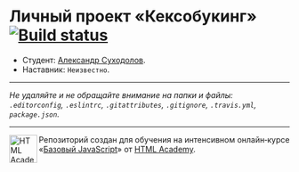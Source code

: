 # Личный проект «Кексобукинг» [![Build status][travis-image]][travis-url]

* Студент: [Александр Суходолов](https://up.htmlacademy.ru/javascript/9/user/129482).
* Наставник: `Неизвестно`.

---

_Не удаляйте и не обращайте внимание на папки и файлы:_<br>
_`.editorconfig`, `.eslintrc`, `.gitattributes`, `.gitignore`, `.travis.yml`, `package.json`._

---

<a href="https://htmlacademy.ru/intensive/javascript"><img align="left" width="50" height="50" title="HTML Academy" src="https://up.htmlacademy.ru/static/img/intensive/javascript/logo-for-github.svg"></a>

Репозиторий создан для обучения на интенсивном онлайн‑курсе «[Базовый JavaScript](https://htmlacademy.ru/intensive/javascript)» от [HTML Academy](https://htmlacademy.ru).

[travis-image]: https://travis-ci.org/htmlacademy-javascript/129482-keksobooking.svg?branch=master
[travis-url]: https://travis-ci.org/htmlacademy-javascript/129482-keksobooking
